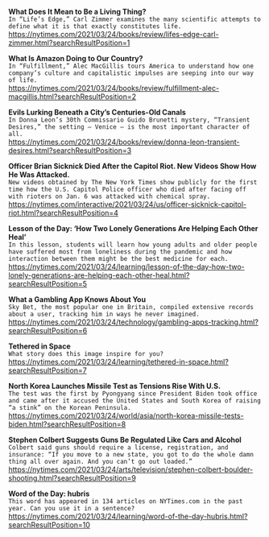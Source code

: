 **What Does It Mean to Be a Living Thing?**\
`In “Life’s Edge,” Carl Zimmer examines the many scientific attempts to define what it is that exactly constitutes life.`\
https://nytimes.com/2021/03/24/books/review/lifes-edge-carl-zimmer.html?searchResultPosition=1

**What Is Amazon Doing to Our Country?**\
`In “Fulfillment,” Alec MacGillis tours America to understand how one company’s culture and capitalistic impulses are seeping into our way of life.`\
https://nytimes.com/2021/03/24/books/review/fulfillment-alec-macgillis.html?searchResultPosition=2

**Evils Lurking Beneath a City’s Centuries-Old Canals**\
`In Donna Leon’s 30th Commissario Guido Brunetti mystery, “Transient Desires,” the setting — Venice — is the most important character of all.`\
https://nytimes.com/2021/03/24/books/review/donna-leon-transient-desires.html?searchResultPosition=3

**Officer Brian Sicknick Died After the Capitol Riot. New Videos Show How He Was Attacked.**\
`New videos obtained by The New York Times show publicly for the first time how the U.S. Capitol Police officer who died after facing off with rioters on Jan. 6 was attacked with chemical spray.`\
https://nytimes.com/interactive/2021/03/24/us/officer-sicknick-capitol-riot.html?searchResultPosition=4

**Lesson of the Day: ‘How Two Lonely Generations Are Helping Each Other Heal’**\
`In this lesson, students will learn how young adults and older people have suffered most from loneliness during the pandemic and how interaction between them might be the best medicine for each.`\
https://nytimes.com/2021/03/24/learning/lesson-of-the-day-how-two-lonely-generations-are-helping-each-other-heal.html?searchResultPosition=5

**What a Gambling App Knows About You**\
`Sky Bet, the most popular one in Britain, compiled extensive records about a user, tracking him in ways he never imagined.`\
https://nytimes.com/2021/03/24/technology/gambling-apps-tracking.html?searchResultPosition=6

**Tethered in Space**\
`What story does this image inspire for you?`\
https://nytimes.com/2021/03/24/learning/tethered-in-space.html?searchResultPosition=7

**North Korea Launches Missile Test as Tensions Rise With U.S.**\
`The test was the first by Pyongyang since President Biden took office and came after it accused the United States and South Korea of raising “a stink” on the Korean Peninsula.`\
https://nytimes.com/2021/03/24/world/asia/north-korea-missile-tests-biden.html?searchResultPosition=8

**Stephen Colbert Suggests Guns Be Regulated Like Cars and Alcohol**\
`Colbert said guns should require a license, registration, and insurance: “If you move to a new state, you got to do the whole damn thing all over again. And you can’t go out loaded.”`\
https://nytimes.com/2021/03/24/arts/television/stephen-colbert-boulder-shooting.html?searchResultPosition=9

**Word of the Day: hubris**\
`This word has appeared in 134 articles on NYTimes.com in the past year. Can you use it in a sentence?`\
https://nytimes.com/2021/03/24/learning/word-of-the-day-hubris.html?searchResultPosition=10

